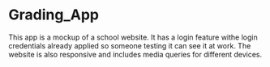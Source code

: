 # Grading_App
This app is a mockup of a school website. It has a login feature withe login credentials already applied so someone testing it can see it at work.
The website is also responsive and includes media queries for different devices.
